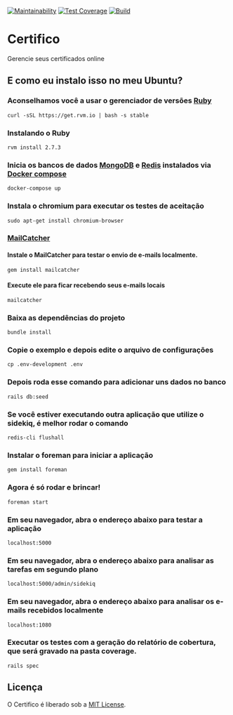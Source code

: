 [![Maintainability](https://api.codeclimate.com/v1/badges/50541fba39cd88576d9f/maintainability)](https://codeclimate.com/github/tasafo/certifico/maintainability)
[![Test Coverage](https://api.codeclimate.com/v1/badges/50541fba39cd88576d9f/test_coverage)](https://codeclimate.com/github/tasafo/certifico/test_coverage)
[![Build](https://github.com/tasafo/certifico/actions/workflows/build.yml/badge.svg)](https://github.com/tasafo/certifico/actions/workflows/build.yml)

# Certifico

Gerencie seus certificados online

## E como eu instalo isso no meu Ubuntu?

### Aconselhamos você a usar o gerenciador de versões [Ruby](http://rvm.io)

    curl -sSL https://get.rvm.io | bash -s stable

### Instalando o Ruby

    rvm install 2.7.3

### Inicia os bancos de dados [MongoDB](https://www.mongodb.com/) e [Redis](https://redis.io/) instalados via [Docker compose](https://docs.docker.com/compose/)

    docker-compose up

### Instala o chromium para executar os testes de aceitação

    sudo apt-get install chromium-browser

### [MailCatcher](http://mailcatcher.me)

#### Instale o MailCatcher para testar o envio de e-mails localmente.

    gem install mailcatcher

#### Execute ele para ficar recebendo seus e-mails locais

    mailcatcher

### Baixa as dependências do projeto

    bundle install

### Copie o exemplo e depois edite o arquivo de configurações

    cp .env-development .env

### Depois roda esse comando para adicionar uns dados no banco

    rails db:seed

### Se você estiver executando outra aplicação que utilize o sidekiq, é melhor rodar o comando

    redis-cli flushall

### Instalar o foreman para iniciar a aplicação

    gem install foreman

### Agora é só rodar e brincar!

    foreman start

### Em seu navegador, abra o endereço abaixo para testar a aplicação

    localhost:5000

### Em seu navegador, abra o endereço abaixo para analisar as tarefas em segundo plano

    localhost:5000/admin/sidekiq

### Em seu navegador, abra o endereço abaixo para analisar os e-mails recebidos localmente

    localhost:1080

### Executar os testes com a geração do relatório de cobertura, que será gravado na pasta coverage.

    rails spec

## Licença

O Certifico é liberado sob a [MIT License](http://www.opensource.org/licenses/MIT).
